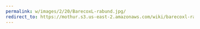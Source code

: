 ```yaml
---
permalink: w/images/2/20/BarecoxL-rabund.jpg/
redirect_to: https://mothur.s3.us-east-2.amazonaws.com/wiki/barecoxl-rabund.jpg
---
```


